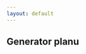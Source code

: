 ```yaml
---
layout: default
---
```

Generator planu
---
<script>
var tableHTML = window.localStorage["sharedTable"];
var table = document.createElement('table');
table.innerHTML = tableHTML;
</script>
